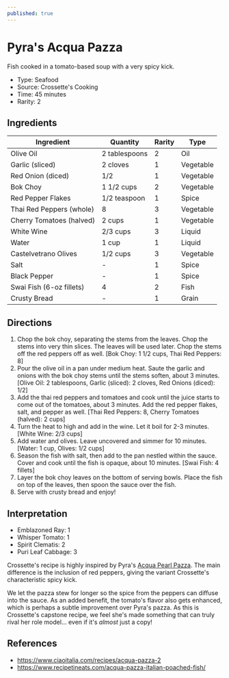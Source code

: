 ```yaml
---
published: true
---
```


# Pyra's Acqua Pazza

Fish cooked in a tomato-based soup with a very spicy kick.

* Type: Seafood
* Source: Crossette's Cooking
* Time: 45 minutes
* Rarity: 2

## Ingredients

| Ingredient           | Quantity       | Rarity | Type      |
| -------------------- | -------------- | ------ | --------- |
| Olive Oil            | 2 tablespoons  | 2      | Oil       |
| Garlic (sliced)      | 2 cloves       | 1      | Vegetable |
| Red Onion (diced)    | 1/2            | 1      | Vegetable |
| Bok Choy             | 1 1/2 cups     | 2      | Vegetable |
| Red Pepper Flakes    | 1/2 teaspoon   | 1      | Spice     |
| Thai Red Peppers (whole) | 8          | 3      | Vegetable |
| Cherry Tomatoes (halved) | 2 cups     | 1      | Vegetable |
| White Wine           | 2/3 cups       | 3      | Liquid    |
| Water                | 1 cup          | 1      | Liquid    |
| Castelvetrano Olives | 1/2 cups       | 3      | Vegetable |
| Salt                 | -              | 1      | Spice     |
| Black Pepper         | -              | 1      | Spice     |
| Swai Fish (6-oz fillets) | 4          | 2      | Fish      |
| Crusty Bread         | -              | 1      | Grain     |

## Directions

1. Chop the bok choy, separating the stems from the leaves. Chop the stems into very thin slices. The leaves will be used later. Chop the stems off the red peppers off as well. [Bok Choy: 1 1/2 cups, Thai Red Peppers: 8]
2. Pour the olive oil in a pan under medium heat. Saute the garlic and onions with the bok choy stems until the stems soften, about 3 minutes. [Olive Oil: 2 tablespoons, Garlic (sliced): 2 cloves, Red Onions (diced): 1/2]
3. Add the thai red peppers and tomatoes and cook until the juice starts to come out of the tomatoes, about 3 minutes. Add the red pepper flakes, salt, and pepper as well. [Thai Red Peppers: 8, Cherry Tomatoes (halved): 2 cups]
4. Turn the heat to high and add in the wine. Let it boil for 2-3 minutes. [White Wine: 2/3 cups]
5. Add water and olives. Leave uncovered and simmer for 10 minutes. [Water: 1 cup, Olives: 1/2 cups]
6. Season the fish with salt, then add to the pan nestled within the sauce. Cover and cook until the fish is opaque, about 10 minutes. [Swai Fish: 4 fillets]
7. Layer the bok choy leaves on the bottom of serving bowls. Place the fish on top of the leaves, then spoon the sauce over the fish.
8. Serve with crusty bread and enjoy!

## Interpretation

* Emblazoned Ray: 1
* Whisper Tomato: 1
* Spirit Clematis: 2
* Puri Leaf Cabbage: 3

Crossette's recipe is highly inspired by Pyra's [Acqua Pearl Pazza](/recipes/acqua-pearl-pazza). The main difference is the inclusion of red peppers, giving the variant Crossette's characteristic spicy kick.

We let the pazza stew for longer so the spice from the peppers can diffuse into the sauce. As an added benefit, the tomato's flavor also gets enhanced, which is perhaps a subtle improvement over Pyra's pazza. As this is Crossette's capstone recipe, we feel she's made something that can truly rival her role model... even if it's _almost_ just a copy!

## References

* https://www.ciaoitalia.com/recipes/acqua-pazza-2
* https://www.recipetineats.com/acqua-pazza-italian-poached-fish/
